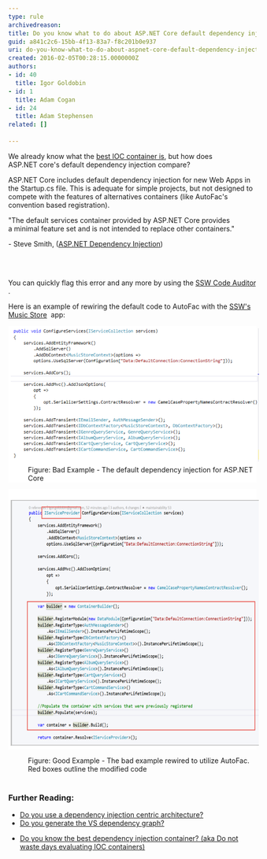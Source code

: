 ```yaml
---
type: rule
archivedreason: 
title: Do you know what to do about ASP.NET Core default dependency injection?
guid: a841c2c6-15bb-4f13-83a7-f8c201b0e937
uri: do-you-know-what-to-do-about-aspnet-core-default-dependency-injection
created: 2016-02-05T00:28:15.0000000Z
authors:
- id: 40
  title: Igor Goldobin
- id: 1
  title: Adam Cogan
- id: 24
  title: Adam Stephensen
related: []

---
```



<p>​​We already know what the <a href="/_layouts/15/FIXUPREDIRECT.ASPX?WebId=3dfc0e07-e23a-4cbb-aac2-e778b71166a2&TermSetId=07da3ddf-0924-4cd2-a6d4-a4809ae20160&TermId=0aa194e1-2de9-4ed1-b430-444109d65a50">best IOC containe​r is</a>, but how does ASP.NET core's default dependency injection compare​?</p><p>ASP.NET Core includes default dependency injection for new Web Apps in the Startup.cs file. This is adequate for simple projects, but not designed to compete with the features of alternatives containers (like AutoFac's convention based registration).</p><p class="ssw15-rteElement-Reference">"The default services container provided by ASP.NET Core provides a minimal feature set and is not intended to replace other containers.​​"</p><p class="ssw15-rteElement-P">- Steve Smith, (<a href="http://docs.asp.net/en/latest/fundamentals/dependency-injection.html">ASP.NET Dependency Injection</a>)<br></p>
<br><excerpt class='endintro'></excerpt><br>
<p class="ssw15-rteElement-YellowBorderBox">You can quickly flag this error and any more by using the <a href="https://www.ssw.com.au/ssw/CodeAuditor/">SSW Code Auditor​</a>.<br></p><p>Here is an example of rewiring the default code to AutoFac with the <a href="https://github.com/SSWConsulting/enterprise-musicstore-ui-angular2">SSW's Music Store​</a>  app:</p><dl class="ssw15-rteElement-ImageArea" style="background-color:#ffffff;"><img src="SSW-DependencyInjection-Example-Default-Bad.png" alt="SSW-DependencyInjection-Example-Default-Bad.png" style="margin:5px;" /><dd class="ssw15-rteElement-FigureBad">Figure: Bad Example - ​​The default dependency injection for ASP.NET Core<br></dd></dl><dl class="ssw15-rteElement-ImageArea" style="background-color:#ffffff;">​​<img src="SSW-DependencyInjection-Example-Default-Good.png" alt="SSW-DependencyInjection-Example-Default-Good.png" style="margin:5px;width:614px;height:499px;" /></dl><dd class="ssw15-rteElement-FigureGood">​​Figure: Good Example - The bad example rewired to utilize​ AutoFac. Red boxes outline the modified code<br><br></dd><h3 class="ssw15-rteElement-H3">Further Reading:​</h3><ul><li><a href="/_layouts/15/FIXUPREDIRECT.ASPX?WebId=3dfc0e07-e23a-4cbb-aac2-e778b71166a2&TermSetId=07da3ddf-0924-4cd2-a6d4-a4809ae20160&TermId=0a5029a1-dd4f-46d7-9f22-8ab328e7c102">Do you use a dependency injection centric architecture?</a></li><li><a href="/Pages/DoYouGenerateTheVSDependencyGraph.aspx">​Do you generate the VS dependency graph?</a>​ ​​</li><li><p class="ssw15-rteElement-P"><a href="/_layouts/15/FIXUPREDIRECT.ASPX?WebId=3dfc0e07-e23a-4cbb-aac2-e778b71166a2&TermSetId=07da3ddf-0924-4cd2-a6d4-a4809ae20160&TermId=0aa194e1-2de9-4ed1-b430-444109d65a50">Do you know the best dependency injection container? (aka Do not waste days evaluating IOC containers)​​</a><br></p></li></ul>



